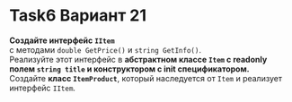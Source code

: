 # Task6 Вариант 21
<strong>Создайте интерфейс `IItem`</strong><br>
с методами `double GetPrice()` и `string GetInfo()`.<br>
Реализуйте этот интерфейс в <strong>абстрактном классе `Item` с readonly полем `string title` и конструктором с init спецификатором.</strong><br>
Создайте <strong>класс `ItemProduct`</strong>, который наследуется от `Item` и реализует интерфейс `IItem`.

